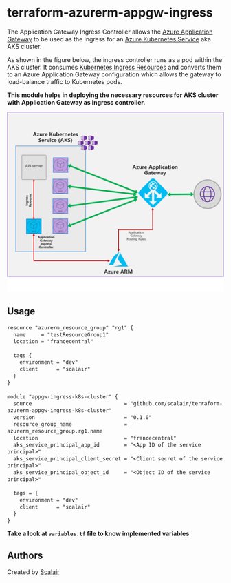 # terraform-azurerm-appgw-ingress

The Application Gateway Ingress Controller allows the [Azure Application Gateway](https://azure.microsoft.com/en-us/services/application-gateway/) to be used as the ingress for an [Azure Kubernetes Service](https://azure.microsoft.com/en-us/services/kubernetes-service/) aka AKS cluster.

As shown in the figure below, the ingress controller runs as a pod within the AKS cluster. It consumes [Kubernetes Ingress Resources](https://kubernetes.io/docs/concepts/services-networking/ingress/) and converts them to an Azure Application Gateway configuration which allows the gateway to load-balance traffic to Kubernetes pods.

**This module helps in deploying the necessary resources for AKS cluster with Application Gateway as ingress controller.**

![Azure Application Gateway + AKS](./architecture.png)

## Usage

```hcl
resource "azurerm_resource_group" "rg1" {
  name     = "testResourceGroup1"
  location = "francecentral"

  tags {
    environment = "dev"
    client      = "scalair"
  }
}

module "appgw-ingress-k8s-cluster" {
  source                              = "github.com/scalair/terraform-azurerm-appgw-ingress-k8s-cluster"
  version                             = "0.1.0"
  resource_group_name                 = azurerm_resource_group.rg1.name
  location                            = "francecentral"
  aks_service_principal_app_id        = "<App ID of the service principal>"
  aks_service_principal_client_secret = "<Client secret of the service principal>"
  aks_service_principal_object_id     = "<Object ID of the service principal>"

  tags = {
    environment = "dev"
    client      = "scalair"
  }
}
```

**Take a look at ```variables.tf``` file to know implemented variables**

## Authors

Created by [Scalair](http://github.com/scalair)
